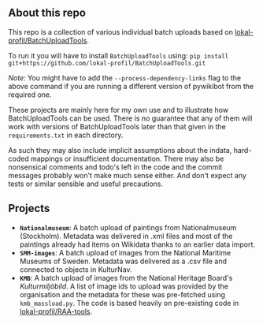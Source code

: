 ## About this repo
This repo is a collection of various individual batch uploads based on
[lokal-profil/BatchUploadTools](https://github.com/lokal-profil/BatchUploadTools).

To run it you will have to install `BatchUploadTools` using:
`pip install git+https://github.com/lokal-profil/BatchUploadTools.git`

*Note*: You might have to add the `--process-dependency-links` flag to the above
command if you are running a different version of pywikibot from the required one.

These projects are mainly here for my own use and to illustrate how
BatchUploadTools can be used. There is no guarantee that any of them will work
with versions of BatchUploadTools later than that given in the
`requirements.txt` in each directory.

As such they may also include implicit assumptions about the indata, hard-coded
mappings or insufficient documentation. There may also be nonsensical comments
and todo's left in the code and the commit messages probably won't make much
sense either. And don't expect any tests or similar sensible and useful
precautions.

## Projects
* **`Nationalmuseum`**: A batch upload of paintings from Nationalmuseum
  (Stockholm). Metadata was delivered in .xml files and most of the paintings
  already had items on Wikidata thanks to an earlier data import.
* **`SMM-images`**: A batch upload of images from the National Maritime Museums 
  of Sweden. Metadata was delivered as a .csv file and connected to objects in
  KulturNav.
* **`KMB`**: A batch upload of images from the National Heritage Board's
  *Kulturmiljöbild*. A list of image ids to upload was provided by the
  organisation and the metadata for these was pre-fetched using `kmb_massload.py`.
  The code is based heavily on pre-existing code in
  [lokal-profil/RAA-tools](https://github.com/lokal-profil/RAA-tools).
